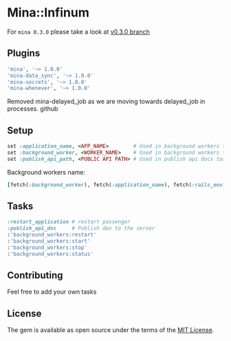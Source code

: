 # Mina::Infinum

For `mina 0.3.0` please take a look at [v0.3.0 branch](https://github.com/infinum/mina-infinum/tree/v0.3.0)
## Plugins

``` ruby
'mina', '~> 1.0.0'
'mina-data_sync', '~> 1.0.0'
'mina-secrets', '~> 1.0.0'
'mina-whenever', '~> 1.0.0'
```

Removed mina-delayed_job as we are moving towards delayed_job in processes.
github

## Setup

``` ruby
set :application_name, <APP_NAME>        # Used in background workers tasks
set :background_worker, <WORKER_NAME>    # Used in background workers tasks (eg. 'dj')
set :publish_api_path, <PUBLIC API PATH> # Used in publish api docs tasks(eg. 'api/v1/docs')
```

Background workers name:

```ruby
[fetch(:background_worker), fetch(:application_name), fetch(:rails_env)].join('-') # dj-labs-production
```

## Tasks

``` ruby
:restart_application # restart passenger
:publish_api_doc     # Publish dox to the server
:'background_workers:restart'
:'background_workers:start'
:'background_workers:stop'
:'background_workers:status'
```

## Contributing

Feel free to add your own tasks

## License

The gem is available as open source under the terms of the [MIT License](http://opensource.org/licenses/MIT).
